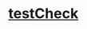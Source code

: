 # [testCheck](https://app.codesignal.com/arcade/db/would-you-like-the-second-meal/NEmMmhyncr4X4ZHbh/)
